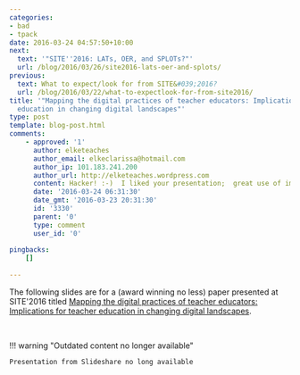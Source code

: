```yaml
---
categories:
- bad
- tpack
date: 2016-03-24 04:57:50+10:00
next:
  text: '"SITE''2016: LATs, OER, and SPLOTs?"'
  url: /blog/2016/03/26/site2016-lats-oer-and-splots/
previous:
  text: What to expect/look for from SITE&#039;2016?
  url: /blog/2016/03/22/what-to-expectlook-for-from-site2016/
title: '"Mapping the digital practices of teacher educators: Implications for teacher
  education in changing digital landscapes"'
type: post
template: blog-post.html
comments:
    - approved: '1'
      author: elketeaches
      author_email: elkeclarissa@hotmail.com
      author_ip: 101.183.241.200
      author_url: http://elketeaches.wordpress.com
      content: Hacker! :-)  I liked your presentation;  great use of images.
      date: '2016-03-24 06:31:30'
      date_gmt: '2016-03-23 20:31:30'
      id: '3330'
      parent: '0'
      type: comment
      user_id: '0'
    
pingbacks:
    []
    
---
```

The following slides are for a (award winning no less) paper presented at SITE'2016 titled [Mapping the digital practices of teacher educators: Implications for teacher education in changing digital landscapes](/blog/2016/01/20/mapping-the-digital-practices-of-teacher-educators-implications-for-teacher-education-in-changing-digital-landscapes/).

 


!!! warning "Outdated content no longer available"

    Presentation from Slideshare no long available
